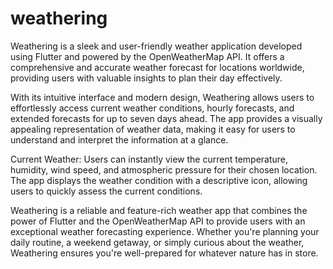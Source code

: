 # weathering

Weathering is a sleek and user-friendly weather application developed using Flutter and powered by the OpenWeatherMap API. It offers a comprehensive and accurate weather forecast for locations worldwide, providing users with valuable insights to plan their day effectively.

With its intuitive interface and modern design, Weathering allows users to effortlessly access current weather conditions, hourly forecasts, and extended forecasts for up to seven days ahead. The app provides a visually appealing representation of weather data, making it easy for users to understand and interpret the information at a glance.

Current Weather: Users can instantly view the current temperature, humidity, wind speed, and atmospheric pressure for their chosen location. The app displays the weather condition with a descriptive icon, allowing users to quickly assess the current conditions.


Weathering is a reliable and feature-rich weather app that combines the power of Flutter and the OpenWeatherMap API to provide users with an exceptional weather forecasting experience. Whether you're planning your daily routine, a weekend getaway, or simply curious about the weather, Weathering ensures you're well-prepared for whatever nature has in store.